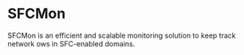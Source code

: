 # SFCMon
SFCMon is an efficient and scalable monitoring solution to keep track network  ows in SFC-enabled domains.
